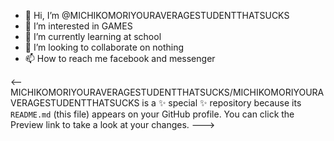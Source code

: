 - 👋 Hi, I’m @MICHIKOMORIYOURAVERAGESTUDENTTHATSUCKS
- 👀 I’m interested in GAMES
- 🌱 I’m currently learning at school
- 💞️ I’m looking to collaborate on nothing
- 📫 How to reach me facebook and messenger

<--
MICHIKOMORIYOURAVERAGESTUDENTTHATSUCKS/MICHIKOMORIYOURAVERAGESTUDENTTHATSUCKS is a ✨ special ✨ repository because its `README.md` (this file) appears on your GitHub profile.
You can click the Preview link to take a look at your changes.
--->
